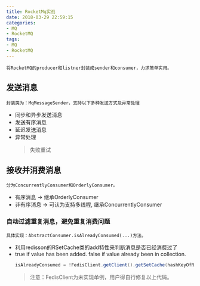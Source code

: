 ```yaml
---
title: RocketMq实战
date: 2018-03-29 22:59:15
categories: 
- MQ
- RocketMQ
tags:
- MQ
- RocketMQ
---
```

    将RocketMQ的producer和listner封装成sender和consumer，力求简单实用。

## 发送消息
    封装类为：MqMessageSender，支持以下多种发送方式及异常处理
 * 同步和异步发送消息
 * 发送有序消息
 * 延迟发送消息
 * 异常处理
   > 失败重试

## 接收并消费消息
    分为ConcurrentlyConsumer和OrderlyConsumer。
 * 有序消息 -> 继承OrderlyConsumer   
 * 非有序消息 -> 可认为支持多线程, 继承ConcurrentlyConsumer
### 自动过滤重复消息，避免重复消费问题
    具体实现：AbstractConsumer.isAlreadyConsumed(...)方法。
 * 利用redisson的RSetCache类的add特性来判断消息是否已经消费过了    
 * true if value has been added. false if value already been in collection.
    ```java
    isAlreadyConsumed = !FedisClient.getClient().getSetCache(hashKeyOfRedis).add(messageKey, 1L, TimeUnit.DAYS);
    ```
    > 注意：FedisClient为未实现单例，用户得自行修复以上代码。